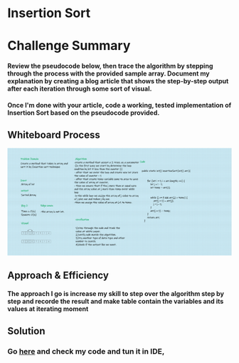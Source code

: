 # Insertion Sort

# Challenge Summary
#### Review the pseudocode below, then trace the algorithm by stepping through the process with the provided sample array. Document my explanation by creating a blog article that shows the step-by-step output after each iteration through some sort of visual.

#### Once I'm done with your article, code a working, tested implementation of Insertion Sort based on the pseudocode provided.

## Whiteboard Process
![](../Assert/insertionSort.png)

## Approach & Efficiency
#### The approach I go is increase my skill to step over the algorithm step by step and recorde the result and make table contain the variables and its values at iterating moment

## Solution
### Go [here](src/main/java/CodeChallenges/Challenge26/App.java) and check my code and tun it in IDE,